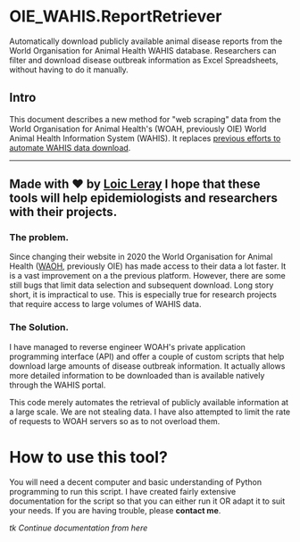 # OIE_WAHIS.ReportRetriever
Automatically download publicly available animal disease reports from the World Organisation for Animal Health WAHIS database. Researchers can filter and download disease outbreak information as Excel Spreadsheets, without having to do it manually.

## Intro
This document describes a new method for "web scraping" data from the World Organisation for Animal Health's (WOAH, previously OIE) World Animal Health Information System (WAHIS). It replaces [previous efforts to automate WAHIS data download](https://onlinelibrary.wiley.com/doi/abs/10.1111/tbed.14133?casa_token=V85WAk0RTFMAAAAA:lPcjIz-Os652-5RChFVqjZcWOhrb-8IdP6IKr5CsoS9NfCoP5CwVUiNPY78-GYhEO1cSM1m4CUeKvg).

---
Made with ♥ by [Loic Leray](https://loicleray.com)
I hope that these tools will help epidemiologists and researchers with their projects.
---

### The problem.
Since changing their website in 2020 the World Organisation for Animal Health ([WAOH](https://www.woah.org), previously OIE) has made access to their data a lot faster. It is a vast improvement on a the previous platform. However, there are some still bugs that limit data selection and subsequent download. Long story short, it is impractical to use. This is especially true for research projects that require access to large volumes of WAHIS data.

### The Solution.
I have managed to reverse engineer WOAH's private application programming interface (API) and offer a couple of custom scripts that help download large amounts of disease outbreak information. It actually allows more detailed information to be downloaded than is available natively through the WAHIS portal.

This code merely automates the retrieval of publicly available information at a large scale. We are not stealing data. I have also attempted to limit the rate of requests to WOAH servers so as to not overload them.

# How to use this tool?
You will need a decent computer and basic understanding of Python programming to run this script. I have created fairly extensive documentation for the script so that you can either run it OR adapt it to suit your needs. If you are having trouble, please **contact me**.

*tk Continue documentation from here*
